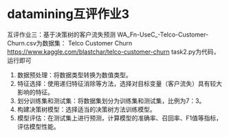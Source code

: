 # datamining互评作业3
互评作业三：基于决策树的客户流失预测
WA_Fn-UseC_-Telco-Customer-Churn.csv为数据集： Telco Customer Churn https://www.kaggle.com/blastchar/telco-customer-churn
task2.py为代码，运行即可
1. 数据预处理：将数据类型转换为数值类型。
2. 特征选择：使用递归特征消除等方法，选择对目标变量（客户流失）具有较大影响的特征。
3. 划分训练集和测试集：将数据集划分为训练集和测试集，比例为7：3。
4. 构建决策树模型：选择适当的决策树方法训练模型。
5. 模型评估：在测试集上进行预测，计算模型的准确率、召回率、F1值等指标，评估模型性能。
